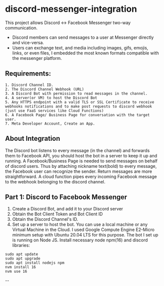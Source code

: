 # discord-messenger-integration

This project allows Discord <-> Facebook Messenger two-way communication.
- Discord members can send messages to a user at Messenger directly and vice-versa.
- Users can exchange text, and media including images, gifs, emojis, links, or even files, I embedded the most known formats compatible with the messenger platform.

## Requirements:
    1. Discord Channel ID.
    2. The Discord Channel Webhook (URL)
    3. A Discord Bot with permission to read messages in the channel.
    4. A server(or VM) to host the Discord Bot
    5. Any HTTPS endpoint with a valid TLS or SSL Certificate to receive webhooks notifications and to make post requests to discord webhook (just use FaaS services like Cloud Functions)
    6. A Facebook Page/ Business Page for conversation with the target user.
    7. Meta Developer Account, Create an App.

## About Integration
The Discord bot listens to every message (in the channel) and forwards them to Facebook API, you should host the bot in a server to keep it up and running.
A Facebook/Business Page is needed to send messages on behalf of discord users. Thus by attaching nickname text(bold) to every message, the Facebook user can recognize the sender.
Return messages are more straightforward. A cloud function pipes every incoming Facebook message to the webhook belonging to the discord channel.

## Part 1: Discord to Facebook Messenger
1. Create a Discord Bot, and add it to your Discord server
2. Obtain the Bot Client Token and Bot Client ID
3. Obtain the Discord Channel's ID.
4. Set up a server to host the bot. You can use a local machine or any Virtual Machine in the Cloud. I used Google Compute Engine E2-Micro minimum setup with Ubuntu 20.04 LTS for this purpose. The bot I set up is running on Node JS. Install necessary node npm(16) and discord libraries:
```
sudo apt update
sudo apt upgrade
sudo apt install nodejs npm
nvm install 16
nvm use 16
```
--
